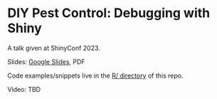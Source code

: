 # DIY Pest Control: Debugging with Shiny

A talk given at ShinyConf 2023.

Slides: [Google Slides](https://docs.google.com/presentation/d/1yuV8wkcsnclF_mQACuR1Fesd8E4A3RrQpmpOruPbzVA/), PDF

Code examples/snippets live in the [R/ directory](https://github.com/tanho63/shinyconf_debugging/tree/main/R) of this repo.

Video: TBD


